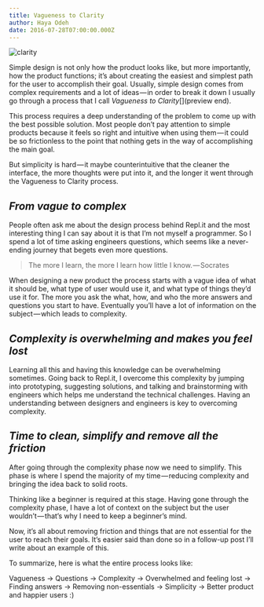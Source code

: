 ```yaml
---
title: Vagueness to Clarity
author: Haya Odeh
date: 2016-07-28T07:00:00.000Z
---
```


![clarity](/public/images/complex_clarity.jpg)

Simple design is not only how the product looks like, but more importantly, how
the product functions; it’s about creating the easiest and simplest path for the
user to accomplish their goal. Usually, simple design comes from complex
requirements and a lot of ideas — in order to break it down I usually go through
a process that I call *Vagueness to Clarity*[](preview end).

This process requires a deep understanding of the problem to come up with the best
possible solution. Most people don’t pay attention to simple products because it
feels so right and intuitive when using them — it could be so frictionless to
the point that nothing gets in the way of accomplishing the main goal.

But simplicity is hard — it maybe counterintuitive that the cleaner the interface,
the more thoughts were put into it, and the longer it went through the Vagueness
to Clarity process.

## *From vague to complex*

People often ask me about the design process behind Repl.it and the most
interesting thing I can say about it is that I’m not myself a programmer. So I
spend a lot of time asking engineers questions, which seems like a never-ending
journey that begets even more questions.

>The more I learn, the more I learn how little I know. — Socrates

When designing a new product the process starts with a vague idea of what it
should be, what type of user would use it, and what type of things they’d use it
for. The more you ask the what, how, and who the more answers and questions you
start to have. Eventually you’ll have a lot of information on the
subject — which leads to complexity.

## *Complexity is overwhelming and makes you feel lost*

Learning all this and having this knowledge can be overwhelming sometimes. Going
back to Repl.it, I overcome this complexity by jumping into prototyping,
suggesting solutions, and talking and brainstorming with engineers which helps
me understand the technical challenges. Having an understanding between
designers and engineers is key to overcoming complexity.

## *Time to clean, simplify and remove all the friction*

After going through the complexity phase now we need to simplify. This phase is
where I spend the majority of my time — reducing complexity and bringing the
idea back to solid roots.

Thinking like a beginner is required at this stage. Having gone through the
complexity phase, I have a lot of context on the subject but the user
wouldn’t — that’s why I need to keep a beginner’s mind.

Now, it’s all about removing friction and things that are not essential for the
user to reach their goals. It’s easier said than done so in a follow-up post
I’ll write about an example of this.

To summarize, here is what the entire process looks like:

Vagueness → Questions → Complexity → Overwhelmed and feeling lost → Finding
answers → Removing non-essentials → Simplicity → Better product and happier users :)
